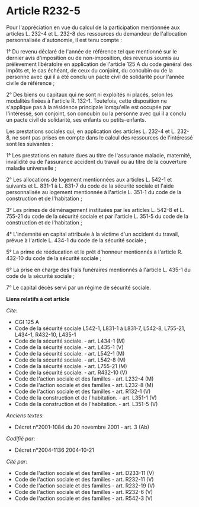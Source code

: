 # Article R232-5

Pour l'appréciation en vue du calcul de la participation mentionnée aux articles L. 232-4 et L. 232-8 des ressources du
demandeur de l'allocation personnalisée d'autonomie, il est tenu compte :

1° Du revenu déclaré de l'année de référence tel que mentionné sur le dernier avis d'imposition ou de non-imposition, des
revenus soumis au prélèvement libératoire en application de l'article 125 A du code général des impôts et, le cas échéant, de
ceux du conjoint, du concubin ou de la personne avec qui il a été conclu un pacte civil de solidarité pour l'année civile de
référence ;

2° Des biens ou capitaux qui ne sont ni exploités ni placés, selon les modalités fixées à l'article R. 132-1. Toutefois,
cette disposition ne s'applique pas à la résidence principale lorsqu'elle est occupée par l'intéressé, son conjoint, son
concubin ou la personne avec qui il a conclu un pacte civil de solidarité, ses enfants ou petits-enfants.

Les prestations sociales qui, en application des articles L. 232-4 et L. 232-8, ne sont pas prises en compte dans le calcul
des ressources de l'intéressé sont les suivantes :

1° Les prestations en nature dues au titre de l'assurance maladie, maternité, invalidité ou de l'assurance accident du
travail ou au titre de la couverture maladie universelle ;

2° Les allocations de logement mentionnées aux articles L. 542-1 et suivants et L. 831-1 à L. 831-7 du code de la sécurité
sociale et l'aide personnalisée au logement mentionnée à l'article L. 351-1 du code de la construction et de l'habitation ;

3° Les primes de déménagement instituées par les articles L. 542-8 et L. 755-21 du code de la sécurité sociale et par
l'article L. 351-5 du code de la construction et de l'habitation ;

4° L'indemnité en capital attribuée à la victime d'un accident du travail, prévue à l'article L. 434-1 du code de la sécurité
sociale ;

5° La prime de rééducation et le prêt d'honneur mentionnés à l'article R. 432-10 du code de la sécurité sociale ;

6° La prise en charge des frais funéraires mentionnés à l'article L. 435-1 du code de la sécurité sociale ;

7° Le capital décès servi par un régime de sécurité sociale.

**Liens relatifs à cet article**

_Cite_:

  - CGI 125 A
  - Code de la sécurité sociale L542-1, L831-1 à L831-7, L542-8, L755-21, L434-1, R432-10, L435-1
  - Code de la sécurité sociale. - art. L434-1 (M)
  - Code de la sécurité sociale. - art. L435-1 (V)
  - Code de la sécurité sociale. - art. L542-1 (M)
  - Code de la sécurité sociale. - art. L542-8 (M)
  - Code de la sécurité sociale. - art. L755-21 (M)
  - Code de la sécurité sociale. - art. R432-10 (V)
  - Code de l'action sociale et des familles - art. L232-4 (M)
  - Code de l'action sociale et des familles - art. L232-8 (M)
  - Code de l'action sociale et des familles - art. R132-1 (V)
  - Code de la construction et de l'habitation. - art. L351-1 (V)
  - Code de la construction et de l'habitation. - art. L351-5 (V)

_Anciens textes_:

  - Décret n°2001-1084 du 20 novembre 2001 - art. 3 (Ab)

_Codifié par_:

  - Décret n°2004-1136 2004-10-21

_Cité par_:

  - Code de l'action sociale et des familles - art. D233-11 (V)
  - Code de l'action sociale et des familles - art. R232-11 (V)
  - Code de l'action sociale et des familles - art. R232-19 (V)
  - Code de l'action sociale et des familles - art. R232-6 (V)
  - Code de l'action sociale et des familles - art. R542-3 (V)

